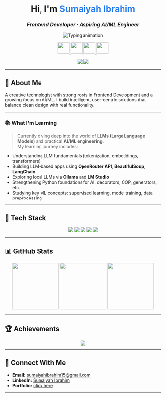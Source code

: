 <h1 align="center">Hi, I'm <span style="color:#2F80ED;">Sumaiyah Ibrahim</span></h1>

<h3 align="center"><i>Frontend Developer · Aspiring AI/ML Engineer </i></h3>

<p align="center">
  <img src="https://readme-typing-svg.demolab.com?font=Fira+Code&duration=3000&pause=1000&center=true&vCenter=true&multiline=true&width=650&height=60&lines=Designing+intelligent+interfaces.;Building+secure+and+scalable+systems.;Bringing+ideas+to+life+with+code." alt="Typing animation" />  
</p>

<p align="center">
  <a href="mailto:sumaiyahibrahim15@gmail.com">
    <img src="https://skillicons.dev/icons?i=gmail" height="38" />
  </a>
  <a href="https://www.linkedin.com/in/sumaiyah-ibrahim-27049a284" target="_blank">
    <img src="https://skillicons.dev/icons?i=linkedin" height="38" />
  </a>
  <a href="https://github.com/sumaiyahibrahim" target="_blank">
    <img src="https://skillicons.dev/icons?i=github" height="38" />
  </a>
  <a href="https://sumaiyahibrahim.github.io/Sumaiyah-portfolio" target="_blank">
    <img src="https://skillicons.dev/icons?i=vercel" height="38" />
  </a>
</p>

<p align="center">
  <img src="https://komarev.com/ghpvc/?username=sumaiyahibrahim&label=Profile+Views&color=blueviolet&style=flat" />
  <img src="https://img.shields.io/github/followers/sumaiyahibrahim?label=Followers&style=social" />
</p>

---

## 🧠 About Me

A creative technologist with strong roots in Frontend Development and a growing focus on AI/ML.
I build intelligent, user-centric solutions that balance clean design with real functionality.

---


### 📚 What I'm Learning
> Currently diving deep into the world of **LLMs (Large Language Models)** and practical **AI/ML engineering**.  
> My learning journey includes:
- Understanding LLM fundamentals (tokenization, embeddings, transformers)
- Building LLM-based apps using **OpenRouter API**, **BeautifulSoup**, **LangChain**
- Exploring local LLMs via **Ollama** and **LM Studio**
- Strengthening Python foundations for AI: decorators, OOP, generators, etc.
- Studying key ML concepts: supervised learning, model training, data preprocessing

---

## 🧰 Tech Stack

<p align="center">
  <!-- Web & UI -->
  <img src="https://skillicons.dev/icons?i=html,css,js,bootstrap,tailwind" />
  <img src="https://skillicons.dev/icons?i=figma,canva" />

  <!-- Programming & Backend -->
  <img src="https://skillicons.dev/icons?i=python,java,nodejs,express,npm,nodemon" />
  <img src="https://skillicons.dev/icons?i=jquery,ejs" />

  <!-- Tools & Databases -->
  <img src="https://skillicons.dev/icons?i=postgres,postman,jwt,git,github,notion,bun" />
</p>

---

## 📊 GitHub Stats

<p align="center">
  <img src="https://github-readme-stats.vercel.app/api?username=sumaiyahibrahim&theme=radical&show_icons=true&hide_border=true" height="150" />
  <img src="https://nirzak-streak-stats.vercel.app/?user=sumaiyahibrahim&theme=radical&hide_border=true" height="150" />
  <img src="https://github-readme-stats.vercel.app/api/top-langs/?username=sumaiyahibrahim&layout=compact&theme=radical&hide_border=true" height="150" />
</p>

---


## 🏆 Achievements

<p align="center">
  <img src="https://github-profile-trophy.vercel.app/?username=sumaiyahibrahim&theme=radical&no-bg=true&no-frame=true&margin-w=10" />
</p>

---

## 🤝 Connect With Me

- **Email:** [sumaiyahibrahim15@gmail.com](mailto:sumaiyahibrahim15@gmail.com)  
- **LinkedIn:** [Sumaiyah Ibrahim](https://www.linkedin.com/in/sumaiyah-ibrahim-27049a284)  
- **Portfolio:** [click here](https://sumaiyahibrahim.github.io/Sumaiyah-portfolio)

---
